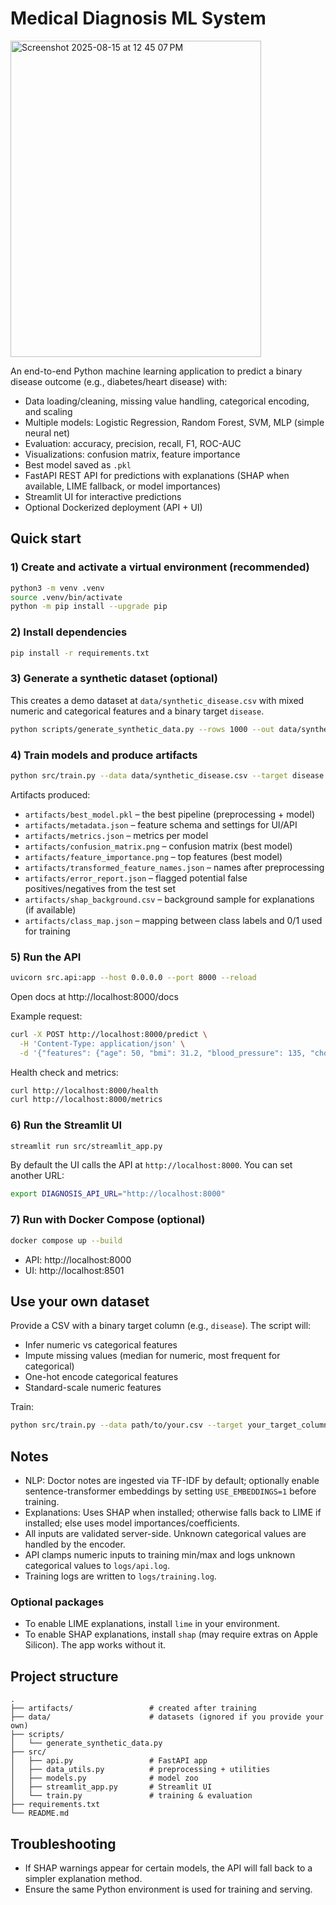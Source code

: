 # Medical Diagnosis ML System
<img width="401" height="506" alt="Screenshot 2025-08-15 at 12 45 07 PM" src="https://github.com/user-attachments/assets/0dbe88ed-f583-4e0e-acac-a88acc61daef" />

An end-to-end Python machine learning application to predict a binary disease outcome (e.g., diabetes/heart disease) with:
- Data loading/cleaning, missing value handling, categorical encoding, and scaling
- Multiple models: Logistic Regression, Random Forest, SVM, MLP (simple neural net)
- Evaluation: accuracy, precision, recall, F1, ROC-AUC
- Visualizations: confusion matrix, feature importance
- Best model saved as `.pkl`
- FastAPI REST API for predictions with explanations (SHAP when available, LIME fallback, or model importances)
- Streamlit UI for interactive predictions
 - Optional Dockerized deployment (API + UI)

## Quick start

### 1) Create and activate a virtual environment (recommended)
```bash
python3 -m venv .venv
source .venv/bin/activate
python -m pip install --upgrade pip
```

### 2) Install dependencies
```bash
pip install -r requirements.txt
```

### 3) Generate a synthetic dataset (optional)
This creates a demo dataset at `data/synthetic_disease.csv` with mixed numeric and categorical features and a binary target `disease`.
```bash
python scripts/generate_synthetic_data.py --rows 1000 --out data/synthetic_disease.csv
```

### 4) Train models and produce artifacts
```bash
python src/train.py --data data/synthetic_disease.csv --target disease --out-dir artifacts
```
Artifacts produced:
- `artifacts/best_model.pkl` – the best pipeline (preprocessing + model)
- `artifacts/metadata.json` – feature schema and settings for UI/API
- `artifacts/metrics.json` – metrics per model
- `artifacts/confusion_matrix.png` – confusion matrix (best model)
- `artifacts/feature_importance.png` – top features (best model)
- `artifacts/transformed_feature_names.json` – names after preprocessing
- `artifacts/error_report.json` – flagged potential false positives/negatives from the test set
- `artifacts/shap_background.csv` – background sample for explanations (if available)
- `artifacts/class_map.json` – mapping between class labels and 0/1 used for training

### 5) Run the API
```bash
uvicorn src.api:app --host 0.0.0.0 --port 8000 --reload
```
Open docs at http://localhost:8000/docs

Example request:
```bash
curl -X POST http://localhost:8000/predict \
  -H 'Content-Type: application/json' \
  -d '{"features": {"age": 50, "bmi": 31.2, "blood_pressure": 135, "cholesterol": 220, "glucose": 160, "gender": "Female", "smoker": "No", "family_history": "Yes", "physical_activity": "Low", "diet": "Poor"}}'
```

Health check and metrics:
```bash
curl http://localhost:8000/health
curl http://localhost:8000/metrics
```

### 6) Run the Streamlit UI
```bash
streamlit run src/streamlit_app.py
```
By default the UI calls the API at `http://localhost:8000`. You can set another URL:
```bash
export DIAGNOSIS_API_URL="http://localhost:8000"
```

### 7) Run with Docker Compose (optional)
```bash
docker compose up --build
```
- API: http://localhost:8000
- UI: http://localhost:8501

## Use your own dataset
Provide a CSV with a binary target column (e.g., `disease`). The script will:
- Infer numeric vs categorical features
- Impute missing values (median for numeric, most frequent for categorical)
- One-hot encode categorical features
- Standard-scale numeric features

Train:
```bash
python src/train.py --data path/to/your.csv --target your_target_column
```

## Notes
- NLP: Doctor notes are ingested via TF-IDF by default; optionally enable sentence-transformer embeddings by setting `USE_EMBEDDINGS=1` before training.
- Explanations: Uses SHAP when installed; otherwise falls back to LIME if installed; else uses model importances/coefficients.
- All inputs are validated server-side. Unknown categorical values are handled by the encoder.
 - API clamps numeric inputs to training min/max and logs unknown categorical values to `logs/api.log`.
 - Training logs are written to `logs/training.log`.

### Optional packages
- To enable LIME explanations, install `lime` in your environment.
- To enable SHAP explanations, install `shap` (may require extras on Apple Silicon). The app works without it.

## Project structure
```
.
├── artifacts/                 # created after training
├── data/                      # datasets (ignored if you provide your own)
├── scripts/
│   └── generate_synthetic_data.py
├── src/
│   ├── api.py                 # FastAPI app
│   ├── data_utils.py          # preprocessing + utilities
│   ├── models.py              # model zoo
│   ├── streamlit_app.py       # Streamlit UI
│   └── train.py               # training & evaluation
├── requirements.txt
└── README.md
```

## Troubleshooting
- If SHAP warnings appear for certain models, the API will fall back to a simpler explanation method.
- Ensure the same Python environment is used for training and serving.
